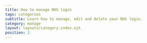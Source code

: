 ```yaml
---
title: How to manage NHS login
tags: categories
subtitle: Learn how to manage, edit and delete your NHS login.
category: manage
layout: layouts/category-index.njk
position: 2
---
```

